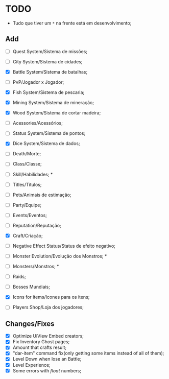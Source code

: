 # TODO
- Tudo que tiver um ``*`` na frente está em desenvolvimento;

## Add
- [ ] Quest System/Sistema de missões;
- [ ] City System/Sistema de cidades;
- [x] Battle System/Sistema de batalhas;
- [ ] PvP/Jogador x Jogador;
- [x] Fish System/Sistema de pescaria;
- [x] Mining System/Sistema de mineração;
- [x] Wood System/Sistema de cortar madeira;
- [ ] Acessories/Acessórios;
- [ ] Status System/Sistema de pontos;
- [x] Dice System/Sistema de dados;
- [ ] Death/Morte;
- [ ] Class/Classe;
- [ ] Skill/Habilidades; *
- [ ] Titles/Títulos;
- [ ] Pets/Animais de estimação;
- [ ] Party/Equipe;
- [ ] Events/Eventos;
- [ ] Reputation/Reputação;
- [x] Craft/Criação;
- [ ] Negative Effect Status/Status de efeito negativo;
- [ ] Monster Evolution/Evolução dos Monstros; *
- [ ] Monsters/Monstros; *
- [ ] Raids;
- [ ] Bosses Mundiais;
- [x] Icons for items/Icones para os itens;
- [ ] Players Shop/Loja dos jogadores; 
  

## Changes/Fixes
- [x] Optimize UiView Embed creators;
- [x] Fix Inventory Ghost pages;
- [x] Amount that crafts result;
- [x] "dar-item" command fix(only getting some items instead of all of them);
- [x] Level Down when lose an Battle;
- [x] Level Experience;
- [x] Some errors with *float* numbers;